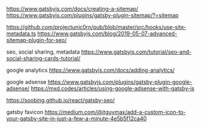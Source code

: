 https://www.gatsbyjs.com/docs/creating-a-sitemap/
https://www.gatsbyjs.com/plugins/gatsby-plugin-sitemap/?=sitemap

https://github.com/projectunic0rn/pub/blob/master/src/hooks/use-site-metadata.ts
https://www.gatsbyjs.com/blog/2019-05-07-advanced-sitemap-plugin-for-seo/

seo, social sharing, metadata
https://www.gatsbyjs.com/tutorial/seo-and-social-sharing-cards-tutorial/

google analytics
https://www.gatsbyjs.com/docs/adding-analytics/


google adsense
https://www.gatsbyjs.com/plugins/gatsby-plugin-google-adsense/
https://mxd.codes/articles/using-google-adsense-with-gatsby-js

https://soobing.github.io/react/gatsby-seo/

gatsby favicon
https://medium.com/@itguymax/add-a-custom-icon-to-your-gatsby-site-in-just-a-few-a-minute-4e5b5f12ca40
